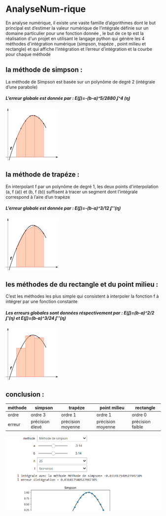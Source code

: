 # AnalyseNum-rique
<!-- START doctoc generated TOC please keep comment here to allow auto update -->
<!-- DON'T EDIT THIS SECTION, INSTEAD RE-RUN doctoc TO UPDATE -->

En analyse numérique, il existe une vaste famille d’algorithmes dont le but principal est d’estimer la valeur numérique de l’intégrale définie sur un domaine particulier pour une fonction donnée , le but de ce tp est la réalisation d'un projet en utilisant le langage python qui génère les 4 méthodes d'intégration numérique (simpson, trapéze , point milieu et rectangle) et qui affiche l’intégration et l’erreur d’intégration et la courbe pour chaque méthode

## la méthode de simpson :
La méthode de Simpson est basée sur un polynôme de degré 2 (intégrale d’une parabole)
##### L’erreur globale est donnée par : E(ʄ)=-(b-a)^5/2880  ʄ^4 (ɳ)
<img src="3.png" height="170" width="170"> 

## la méthode de trapéze :
En interpolant f par un polynôme de degré 1, les deux points d'interpolation (a, f (a)) et (b, f (b)) suffisent à tracer un segment dont l’intégrale correspond à l’aire d’un trapèze
##### L’erreur globale est donnée par : E(ʄ)=-(b-a)^3/12  ʄ''(ɳ)
<img src="2.png" height="170" width="170">


## les méthodes de du rectangle et du point milieu :
C’est les méthodes les plus simple qui consistent à interpoler la fonction f à intégrer par une fonction constante
##### Les erreurs globales sont données réspectivement par : E(ʄ)=(b-a)^2/2  ʄ'(ɳ) et E(ʄ)=(b-a)^3/24  ʄ''(ɳ)
<img src="1.png" height="170" width="170">

## conclusion :

| méthode | simpson         | trapéze           | point milieu      | rectangle        |
|---------|-----------------|-------------------|-------------------|------------------|
| ordre   | ordre 3         | ordre 1           | ordre 1           | ordre 0          |
| erreur  | précision élevé | précision moyenne | précision moyenne | précision faible |





![Alt Text](dm.gif)


